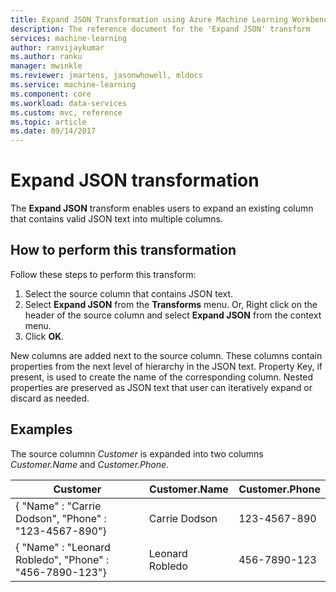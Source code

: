 ```yaml
---
title: Expand JSON Transformation using Azure Machine Learning Workbench
description: The reference document for the 'Expand JSON' transform
services: machine-learning
author: ranvijaykumar
ms.author: ranku
manager: mwinkle
ms.reviewer: jmartens, jasonwhowell, mldocs
ms.service: machine-learning
ms.component: core
ms.workload: data-services
ms.custom: mvc, reference
ms.topic: article
ms.date: 09/14/2017
---
```


# Expand JSON transformation
The **Expand JSON** transform enables users to expand an existing column that contains valid JSON text into multiple columns.

## How to perform this transformation

Follow these steps to perform this transform:
1. Select the source column that contains JSON text.
2. Select **Expand JSON** from the **Transforms** menu. Or, Right click on the header of the source column and select **Expand JSON** from the context menu. 
3. Click **OK**. 
 
New columns are added next to the source column. These columns contain properties from the next level of hierarchy in the JSON text. Property Key, if present, is used to create the name of the corresponding column. Nested properties are preserved as JSON text that user can iteratively expand or discard as needed.

## Examples

The source columnn *Customer* is expanded into two columns *Customer.Name* and *Customer.Phone*.

| Customer                                                | Customer.Name   | Customer.Phone |
|---------------------------------------------------------|-----------------|----------------|
| { "Name" : "Carrie Dodson", "Phone" : "123-4567-890"}   | Carrie Dodson   | 123-4567-890   |
| { "Name" : "Leonard Robledo", "Phone" : "456-7890-123"} | Leonard Robledo | 456-7890-123   |

